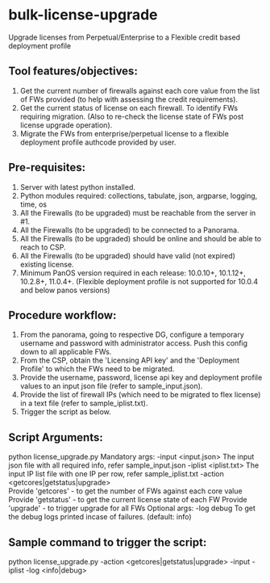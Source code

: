 # bulk-license-upgrade
Upgrade licenses from Perpetual/Enterprise to a Flexible credit based deployment profile

Tool features/objectives:
-------------------------
1. Get the current number of firewalls against each core value from the list of FWs provided (to help with assessing the credit requirements).
2. Get the current status of license on each firewall. To identify FWs requiring migration. (Also to re-check the license state of FWs post license upgrade operation).
3. Migrate the FWs from enterprise/perpetual license to a flexible deployment profile authcode provided by user.

Pre-requisites:
---------------
1. Server with latest python installed.
2. Python modules required: collections, tabulate, json, argparse, logging, time, os
3. All the Firewalls (to be upgraded) must be reachable from the server in #1.
4. All the Firewalls (to be upgraded) to be connected to a Panorama.
5. All the Firewalls (to be upgraded) should be online and should be able to reach to CSP.
6. All the Firewalls (to be upgraded) should have valid (not expired) existing license.
7. Minimum PanOS version required in each release: 10.0.10+, 10.1.12+, 10.2.8+, 11.0.4+. (Flexible deployment profile is not supported for 10.0.4 and below panos versions)

Procedure workflow:
-------------------
1. From the panorama, going to respective DG, configure a temporary username and password with administrator access. Push this config down to all applicable FWs.
2. From the CSP, obtain the 'Licensing API key' and the 'Deployment Profile' to which the FWs need to be migrated.
3. Provide the username, password, license api key and deployment profile values to an input json file (refer to sample_input.json).
4. Provide the list of firewall IPs (which need to be migrated to flex license) in a text file (refer to sample_iplist.txt).
5. Trigger the script as below.

Script Arguments:
-----------------
python license_upgrade.py <arguments as below>
	Mandatory args:
	-input <input.json>	The input json file with all required info, refer sample_input.json
	-iplist <iplist.txt>	The input IP list file with one IP per row, refer sample_iplist.txt
	-action	<getcores|getstatus|upgrade>	
            Provide 'getcores' - to get the number of FWs against each core value
			Provide 'getstatus' - to get the current license state of each FW
			Provide 'upgrade' - to trigger upgrade for all FWs
	Optional args:
	-log debug		To get the debug logs printed incase of failures. (default: info)

Sample command to trigger the script:
-------------------------------------
python license_upgrade.py -action <getcores|getstatus|upgrade> -input <input-json-file> -iplist <input-ip-list-file> -log <info|debug>
